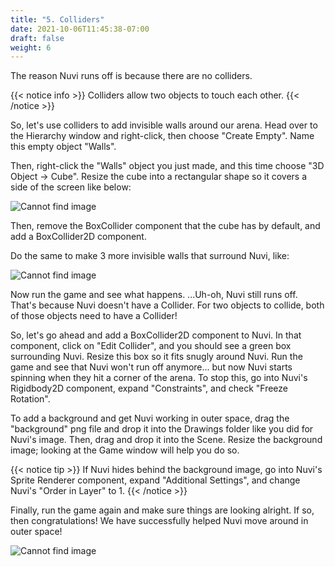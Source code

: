 ```yaml
---
title: "5. Colliders"
date: 2021-10-06T11:45:38-07:00
draft: false
weight: 6
---
```


The reason Nuvi runs off is because there are no colliders.

{{< notice info >}}
Colliders allow two objects to touch each other.
{{< /notice >}}

So, let's use colliders to add invisible walls around our arena. Head over to the Hierarchy window and right-click, then choose "Create Empty". Name this empty object "Walls".

Then, right-click the "Walls" object you just made, and this time choose "3D Object -> Cube". Resize the cube into a rectangular shape so it covers a side of the screen like below:

![Cannot find image](../img/5_1stWall.png)

Then, remove the BoxCollider component that the cube has by default, and add a BoxCollider2D component.

Do the same to make 3 more invisible walls that surround Nuvi, like:

![Cannot find image](../img/5_all_walls.png)

Now run the game and see what happens. ...Uh-oh, Nuvi still runs off. That's because Nuvi doesn't have a Collider. For two objects to collide, both of those objects need to have a Collider!

So, let's go ahead and add a BoxCollider2D component to Nuvi. In that component, click on "Edit Collider", and you should see a green box surrounding Nuvi. Resize this box so it fits snugly around Nuvi.
Run the game and see that Nuvi won't run off anymore... but now Nuvi starts spinning when they hit a corner of the arena. To stop this, go into Nuvi's Rigidbody2D component, expand "Constraints", and check "Freeze Rotation".

To add a background and get Nuvi working in outer space, drag the "background" png file and drop it into the Drawings folder like you did for Nuvi's image. Then, drag and drop it into the Scene. Resize the background image; looking at the Game window will help you do so.

{{< notice tip >}}
If Nuvi hides behind the background image, go into Nuvi's Sprite Renderer component, expand "Additional Settings", and change Nuvi's "Order in Layer" to 1.
{{< /notice >}}

Finally, run the game again and make sure things are looking alright. If so, then congratulations! We have successfully helped Nuvi move around in outer space!

![Cannot find image](../img/5_done.png)
